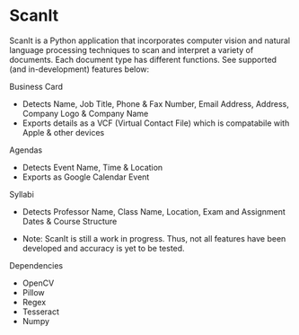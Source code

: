 # ScanIt

ScanIt is a Python application that incorporates computer vision and natural language processing techniques to scan and interpret a variety of documents. Each document type has different functions. See supported (and in-development) features below:

Business Card
- Detects Name, Job Title, Phone & Fax Number, Email Address, Address, Company Logo & Company Name
- Exports details as a VCF (Virtual Contact File) which is compatabile with Apple & other devices

Agendas
- Detects Event Name, Time & Location
- Exports as Google Calendar Event

Syllabi
- Detects Professor Name, Class Name, Location, Exam and Assignment Dates & Course Structure

* Note: ScanIt is still a work in progress. Thus, not all features have been developed and accuracy is yet to be tested. 

Dependencies
- OpenCV
- Pillow
- Regex
- Tesseract
- Numpy
